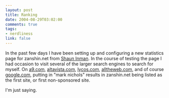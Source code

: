 ```yaml
--- 
layout: post
title: Ranking
date: 2004-08-29T03:02:00
comments: true
tags:
- nerdliness
link: false
---
```

In the past few days I have been setting up and configuring a new statistics page for zanshin.net from <a href="http://shortstat.shauninman.com/" title="Shaun Inman">Shaun Inman</a>. In the course of testing the page I had occasion to visit several of the larger search engines to search for myself. On <a href="http://a9.com" title="Amazon's a9">a9.com</a>, <a href="http://altavista.com" title="altavista.com">altavista.com</a>, <a href="http://lycos.com" title="lycos.com">lycos.com</a>, <a href="http://alltheweb.com" title="alltheweb.com">alltheweb.com</a>, and of course <a href="http://google.com" title="google.com">google.com</a>, putting in "mark nichols" results in zanshin.net being listed as the first site, or first non-sponsored site.

I'm just saying.
